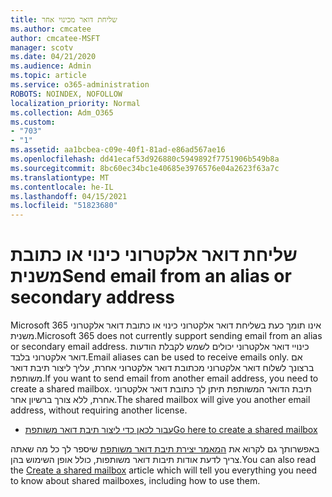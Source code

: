 ```yaml
---
title: שליחת דואר מכינוי אחר
ms.author: cmcatee
author: cmcatee-MSFT
manager: scotv
ms.date: 04/21/2020
ms.audience: Admin
ms.topic: article
ms.service: o365-administration
ROBOTS: NOINDEX, NOFOLLOW
localization_priority: Normal
ms.collection: Adm_O365
ms.custom:
- "703"
- "1"
ms.assetid: aa1bcbea-c09e-40f1-81ad-e86ad567ae16
ms.openlocfilehash: dd41ecaf53d926880c5949892f7751906b549b8a
ms.sourcegitcommit: 8bc60ec34bc1e40685e3976576e04a2623f63a7c
ms.translationtype: MT
ms.contentlocale: he-IL
ms.lasthandoff: 04/15/2021
ms.locfileid: "51823680"
---
```

# <a name="send-email-from-an-alias-or-secondary-address"></a><span data-ttu-id="c1aa9-102">שליחת דואר אלקטרוני כינוי או כתובת משנית</span><span class="sxs-lookup"><span data-stu-id="c1aa9-102">Send email from an alias or secondary address</span></span>

<span data-ttu-id="c1aa9-103">Microsoft 365 אינו תומך כעת בשליחת דואר אלקטרוני כינוי או כתובת דואר אלקטרוני משנית.</span><span class="sxs-lookup"><span data-stu-id="c1aa9-103">Microsoft 365 does not currently support sending email from an alias or secondary email address.</span></span> <span data-ttu-id="c1aa9-104">כינויי דואר אלקטרוני יכולים לשמש לקבלת הודעות דואר אלקטרוני בלבד.</span><span class="sxs-lookup"><span data-stu-id="c1aa9-104">Email aliases can be used to receive emails only.</span></span> <span data-ttu-id="c1aa9-105">אם ברצונך לשלוח דואר אלקטרוני מכתובת דואר אלקטרוני אחרת, עליך ליצור תיבת דואר משותפת.</span><span class="sxs-lookup"><span data-stu-id="c1aa9-105">If you want to send email from another email address, you need to create a shared mailbox.</span></span> <span data-ttu-id="c1aa9-106">תיבת הדואר המשותפת תיתן לך כתובת דואר אלקטרוני אחרת, ללא צורך ברשיון אחר.</span><span class="sxs-lookup"><span data-stu-id="c1aa9-106">The shared mailbox will give you another email address, without requiring another license.</span></span>
  
- [<span data-ttu-id="c1aa9-107">עבור לכאן כדי ליצור תיבת דואר משותפת</span><span class="sxs-lookup"><span data-stu-id="c1aa9-107">Go here to create a shared mailbox</span></span>](https://portal.office.com/AdminPortal/Home#/AssistedGuide/addemailoptions)

<span data-ttu-id="c1aa9-108">באפשרותך גם לקרוא את [המאמר יצירת תיבת דואר משותפת](https://docs.microsoft.com/microsoft-365/admin/email/create-a-shared-mailbox) שיספר לך כל מה שאתה צריך לדעת אודות תיבות דואר משותפות, כולל אופן השימוש בהן.</span><span class="sxs-lookup"><span data-stu-id="c1aa9-108">You can also read the [Create a shared mailbox](https://docs.microsoft.com/microsoft-365/admin/email/create-a-shared-mailbox) article which will tell you everything you need to know about shared mailboxes, including how to use them.</span></span>